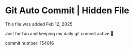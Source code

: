 # Git Auto Commit | Hidden File

This file was added Feb 12, 2025

Just for fun and keeping my daily git commit active 🤪

commit number: 154016
